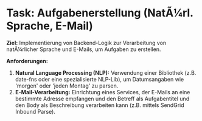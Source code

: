 ﻿# Task: Aufgabenerstellung (NatÃ¼rl. Sprache, E-Mail)

**Ziel:** Implementierung von Backend-Logik zur Verarbeitung von natÃ¼rlicher Sprache und E-Mails, um Aufgaben zu erstellen.

**Anforderungen:**
1.  **Natural Language Processing (NLP):** Verwendung einer Bibliothek (z.B. date-fns oder eine spezialisierte NLP-Lib), um Datumsangaben wie 'morgen' oder 'jeden Montag' zu parsen.
2.  **E-Mail-Verarbeitung:** Einrichtung eines Services, der E-Mails an eine bestimmte Adresse empfangen und den Betreff als Aufgabentitel und den Body als Beschreibung verarbeiten kann (z.B. mittels SendGrid Inbound Parse).
